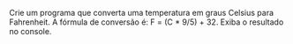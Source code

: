 Crie um programa que converta uma temperatura em graus Celsius para Fahrenheit. A fórmula de conversão é: F = (C * 9/5) + 32. Exiba o resultado no console.

